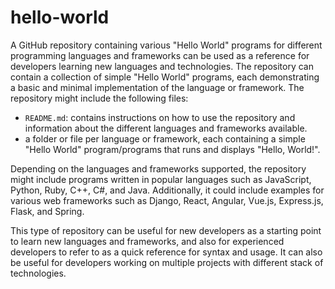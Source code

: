 # hello-world
A GitHub repository containing various "Hello World" programs for different programming languages and frameworks can be used as a reference for developers learning new languages and technologies.
The repository can contain a collection of simple "Hello World" programs, each demonstrating a basic and minimal implementation of the language or framework. The repository might include the following files:

* `README.md`: contains instructions on how to use the repository and information about the different languages and frameworks available.
* a folder or file per language or framework, each containing a simple "Hello World" program/programs that runs and displays "Hello, World!".

Depending on the languages and frameworks supported, the repository might include programs written in popular languages such as JavaScript, Python, Ruby, C++, C#, and Java. Additionally, it could include examples for various web frameworks such as Django, React, Angular, Vue.js, Express.js, Flask, and Spring.

This type of repository can be useful for new developers as a starting point to learn new languages and frameworks, and also for experienced developers to refer to as a quick reference for syntax and usage. It can also be useful for developers working on multiple projects with different stack of technologies.

